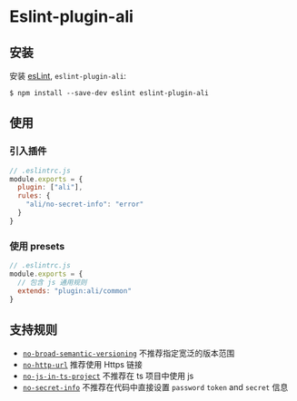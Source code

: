 # Eslint-plugin-ali

## 安装

安装 [esLint](http://eslint.org), `eslint-plugin-ali`:

```shell
$ npm install --save-dev eslint eslint-plugin-ali
```

## 使用

### 引入插件

```js
// .eslintrc.js
module.exports = {
  plugin: ["ali"],
  rules: {
    "ali/no-secret-info": "error"
  }
}
```

### 使用 presets

```js
// .eslintrc.js
module.exports = {
  // 包含 js 通用规则
  extends: "plugin:ali/common"
}
```

## 支持规则

- [`no-broad-semantic-versioning`](https://github.com/alibaba/f2e-spec/tree/main/packages/eslint-plugin-ali/docs/rules/no-broad-semantic-versioning.md) 不推荐指定宽泛的版本范围
- [`no-http-url`](https://github.com/alibaba/f2e-spec/tree/main/packages/eslint-plugin-ali/docs/rules/no-http-url.md) 推荐使用 Https 链接
- [`no-js-in-ts-project`](https://github.com/alibaba/f2e-spec/tree/main/packages/eslint-plugin-ali/docs/rules/no-js-in-ts-project.md) 不推荐在 ts 项目中使用 js 
- [`no-secret-info`](https://github.com/alibaba/f2e-spec/tree/main/packages/eslint-plugin-ali/docs/rules/no-secret-info.md) 不推荐在代码中直接设置 `password` `token` and `secret` 信息
